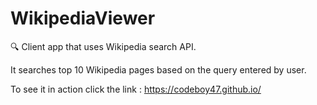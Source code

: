 # WikipediaViewer

🔍 Client app that uses Wikipedia search API.

It searches top 10 Wikipedia pages based on the query entered by user.

To see it in action click the link : https://codeboy47.github.io/
